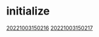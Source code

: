 # initialize
[20221003150216](/zet/20221003150216/README.md)
[20221003150217](/zet/20221003150217/README.md)

